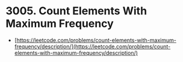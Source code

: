 # 3005. Count Elements With Maximum Frequency

- [https://leetcode.com/problems/count-elements-with-maximum-frequency/description/](https://leetcode.com/problems/count-elements-with-maximum-frequency/description/)
